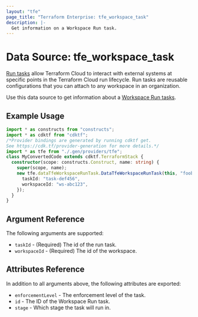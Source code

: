 ```yaml
---
layout: "tfe"
page_title: "Terraform Enterprise: tfe_workspace_task"
description: |-
  Get information on a Workspace Run task.
---
```


# Data Source: tfe_workspace_task

[Run tasks](https://developer.hashicorp.com/terraform/cloud-docs/workspaces/settings/run-tasks) allow Terraform Cloud to interact with external systems at specific points in the Terraform Cloud run lifecycle. Run tasks are reusable configurations that you can attach to any workspace in an organization.

Use this data source to get information about a [Workspace Run tasks](https://developer.hashicorp.com/terraform/cloud-docs/workspaces/settings/run-tasks#associating-run-tasks-with-a-workspace).

## Example Usage

```typescript
import * as constructs from "constructs";
import * as cdktf from "cdktf";
/*Provider bindings are generated by running cdktf get.
See https://cdk.tf/provider-generation for more details.*/
import * as tfe from "./.gen/providers/tfe";
class MyConvertedCode extends cdktf.TerraformStack {
  constructor(scope: constructs.Construct, name: string) {
    super(scope, name);
    new tfe.dataTfeWorkspaceRunTask.DataTfeWorkspaceRunTask(this, "foobar", {
      taskId: "task-def456",
      workspaceId: "ws-abc123",
    });
  }
}

```

## Argument Reference

The following arguments are supported:

* `taskId` - (Required) The id of the run task.
* `workspaceId` - (Required) The id of the workspace.

## Attributes Reference

In addition to all arguments above, the following attributes are exported:

* `enforcementLevel` - The enforcement level of the task.
* `id` - The ID of the Workspace Run task.
* `stage` - Which stage the task will run in.

<!-- cache-key: cdktf-0.17.0-pre.15 input-e44aa1a06a0b5bb16601c13377b266fdc3a847bb3569a6370f46a0120eba6a5c -->